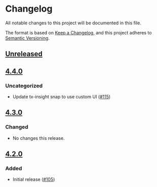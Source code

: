 # Changelog
All notable changes to this project will be documented in this file.

The format is based on [Keep a Changelog](https://keepachangelog.com/en/1.0.0/),
and this project adheres to [Semantic Versioning](https://semver.org/spec/v2.0.0.html).

## [Unreleased]

## [4.4.0]
### Uncategorized
- Update tx-insight snap to use custom UI ([#115](https://github.com/MetaMask/test-snaps/pull/115))

## [4.3.0]
### Changed
- No changes this release.

## [4.2.0]
### Added
- Initial release ([#105](https://github.com/MetaMask/test-snaps/pull/105))

[Unreleased]: https://github.com/MetaMask/test-snaps/compare/v4.4.0...HEAD
[4.4.0]: https://github.com/MetaMask/test-snaps/compare/v4.3.0...v4.4.0
[4.3.0]: https://github.com/MetaMask/test-snaps/compare/v4.2.0...v4.3.0
[4.2.0]: https://github.com/MetaMask/test-snaps/releases/tag/v4.2.0
